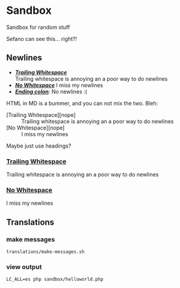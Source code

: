 # Sandbox

Sandbox for random stuff

Sefano can see this... right?!

## Newlines

* _**[Trailing Whitespace][nope]**_   
  Trailing whitespace is annoying an a poor way to do newlines
* _**[No Whitespace][nope]**_
  I miss my newlines
* _**[Ending colon][nope]**_:
  No newlines :(

HTML in MD is a bummer, and you can not mix the two.  Bleh:

<dl>
  <dt>[Trailing Whitespace][nope]</dt>
  <dd>Trailing whitespace is annoying an a poor way to do newlines</dd>
  <dt>[No Whitespace][nope]</dt>
  <dd>I miss my newlines</dd>
</dl>

Maybe just use headings?

### [Trailing Whitespace][nope]
Trailing whitespace is annoying an a poor way to do newlines

### [No Whitespace][nope]
I miss my newlines

[nope]: #nope

## Translations

### make messages

`translations/make-messages.sh`

### view output

`LC_ALL=es php sandbox/helloworld.php`
